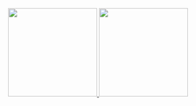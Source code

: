 ##
<div align="center">
  <a href="https://github.com/afonsopint0">
  <img height="180em" src="https://github-readme-stats.vercel.app/api?username=afonsopint0&show_icons=true&theme=tokyonight&include_all_commits=true&count_private=true"/>
  <img height="180em" src="https://github-readme-stats.vercel.app/api/top-langs/?username=afonsopint0&layout=compact&langs_count=7&theme=tokyonight"/>
</div>
